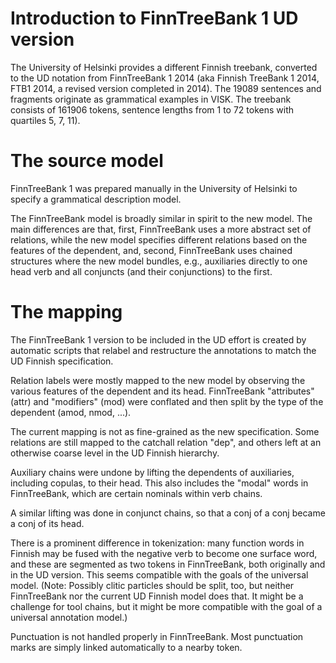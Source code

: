 Introduction to FinnTreeBank 1 UD version
=========================================

The University of Helsinki provides a different Finnish treebank,
converted to the UD notation from FinnTreeBank 1 2014 (aka Finnish
TreeBank 1 2014, FTB1 2014, a revised version completed in 2014). The
19089 sentences and fragments originate as grammatical examples in
VISK. The treebank consists of 161906 tokens, sentence lengths from 1
to 72 tokens with quartiles 5, 7, 11).

The source model
================

FinnTreeBank 1 was prepared manually in the University of Helsinki
to specify a grammatical description model.

The FinnTreeBank model is broadly similar in spirit to the new model.
The main differences are that, first, FinnTreeBank uses a more abstract
set of relations, while the new model specifies different relations based on
the features of the dependent, and, second, FinnTreeBank uses chained
structures where the new model bundles, e.g., auxiliaries directly to
one head verb and all conjuncts (and their conjunctions) to the first.

The mapping
===========

The FinnTreeBank 1 version to be included in the UD effort is created by
automatic scripts that relabel and restructure the annotations to
match the UD Finnish specification.

Relation labels were mostly mapped to the new model by observing
the various features of the dependent and its head. FinnTreeBank
"attributes" (attr) and "modifiers" (mod) were conflated and then split
by the type of the dependent (amod, nmod, ...).

The current mapping is not as fine-grained as the new specification.
Some relations are still mapped to the catchall relation "dep", and
others left at an otherwise coarse level in the UD Finnish hierarchy.

Auxiliary chains were undone by lifting the dependents of auxiliaries,
including copulas, to their head. This also includes the "modal" words
in FinnTreeBank, which are certain nominals within verb chains.

A similar lifting was done in conjunct chains, so that a conj of
a conj became a conj of its head.

There is a prominent difference in tokenization: many function words
in Finnish may be fused with the negative verb to become one surface word,
and these are segmented as two tokens in FinnTreeBank, both originally and
in the UD version. This seems compatible with the goals of the
universal model. (Note: Possibly clitic particles should be split, too, but
neither FinnTreeBank nor the current UD Finnish model does that. It
might be a challenge for tool chains, but it might be more compatible
with the goal of a universal annotation model.)

Punctuation is not handled properly in FinnTreeBank. Most punctuation
marks are simply linked automatically to a nearby token.
